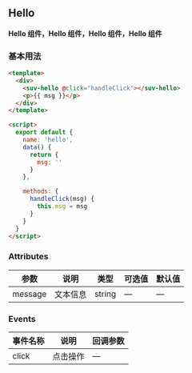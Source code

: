 ## Hello
**Hello 组件，Hello 组件，Hello 组件，Hello 组件**
### 基本用法

```html
<template>
  <div>
    <suv-hello @click="handleClick"></suv-hello>
    <p>{{ msg }}</p>
  </div>
</template>

<script>
  export default {
    name: 'hello',
    data() {
      return {
        msg: ''
      }
    },

    methods: {
      handleClick(msg) {
        this.msg = msg
      }
    }
  }
</script>
```

### Attributes


| 参数      | 说明   | 类型     | 可选值 | 默认值 |
|---------|------|--------|-----|-----|
| message | 文本信息 | string | —   | —   |


### Events


| 事件名称  | 说明   | 回调参数 |
|-------|------|------|
| click | 点击操作 | —    |
